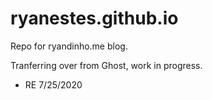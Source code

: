 # ryanestes.github.io
Repo for ryandinho.me blog.

Tranferring over from Ghost, work in progress.

- RE 7/25/2020
